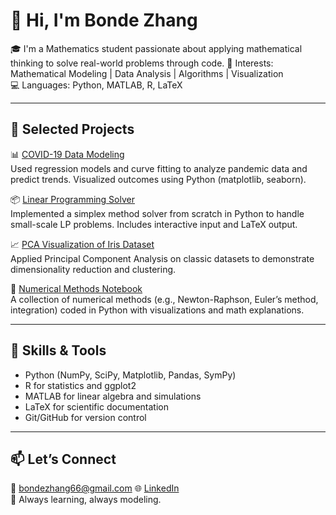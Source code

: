 # 👋 Hi, I'm Bonde Zhang

🎓 I'm a Mathematics student passionate about applying mathematical thinking to solve real-world problems through code. 🧠 Interests: Mathematical Modeling | Data Analysis | Algorithms | Visualization  
💻 Languages: Python, MATLAB, R, LaTeX

---

## 🚀 Selected Projects

📊 [COVID-19 Data Modeling](https://github.com/Bon666/covid19-data-modeling.git)  
Used regression models and curve fitting to analyze pandemic data and predict trends. Visualized outcomes using Python (matplotlib, seaborn).

📦 [Linear Programming Solver](https://github.com/yourname/lp-solver)  
Implemented a simplex method solver from scratch in Python to handle small-scale LP problems. Includes interactive input and LaTeX output.

📈 [PCA Visualization of Iris Dataset](https://github.com/yourname/pca-iris)  
Applied Principal Component Analysis on classic datasets to demonstrate dimensionality reduction and clustering.

🧮 [Numerical Methods Notebook](https://github.com/yourname/numerical-methods)  
A collection of numerical methods (e.g., Newton-Raphson, Euler’s method, integration) coded in Python with visualizations and math explanations.

---

## 📌 Skills & Tools

- Python (NumPy, SciPy, Matplotlib, Pandas, SymPy)  
- R for statistics and ggplot2  
- MATLAB for linear algebra and simulations  
- LaTeX for scientific documentation  
- Git/GitHub for version control

---

## 📫 Let’s Connect

📧 bondezhang66@gmail.com
🌐 [LinkedIn](linkedin.com/in/bonde-zhang-2a15b9321)  
🌱 Always learning, always modeling.
